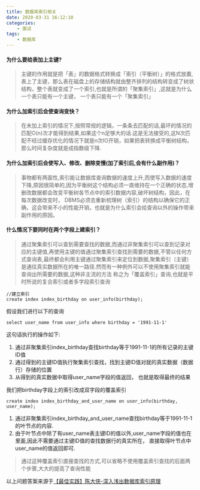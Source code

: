 ```yaml
---
title: 数据库索引相关
date: 2020-03-31 16:12:10
categories:
    - 面试
tags:
    - 数据库
---
```

#### 为什么要给表加上主键?
>主键的作用就是把「表」的数据格式转换成「索引（平衡树）」的格式放置,表上了主键，那么表在磁盘上的存储结构就由整齐排列的结构转变成了树状结构，整个表就变成了一个索引,也就是所谓的「聚集索引」,这就是为什么一个表只能有一个主键， 一个表只能有一个「聚集索引」

#### 为什么加索引后会使查询变快？
>在未加上索引的情况下,按照常规的逻辑，一条条去匹配的话,最坏的情况的匹配O(n)次才能得到结果,如果这个n足够大的话.这是无法接受的,这N次匹配不经过缓存优化的情况下就是n次IO开销，如果把表转换成平衡树结构，那么时间复杂度就是成指数级下降.

#### 为什么加索引后会使写入、修改、删除变慢(加了索引后,会有什么副作用)？
>事物都有两面性,索引能让数据库查询数据的速度上升,而使写入数据的速度下降,原因很简单的,因为平衡树这个结构必须一直维持在一个正确的状态,增删改数据都会改变平衡树各节点中的索引数据内容,破坏树结构，因此，在每次数据改变时， DBMS必须去重新梳理树（索引）的结构以确保它的正确，这会带来不小的性能开销，也就是为什么索引会给查询以外的操作带来副作用的原因。


#### 什么情况下要同时在两个字段上建索引？
> 通过聚集索引可以查到需要查找的数据,而通过非聚集索引可以查到记录对应的主键值,再使用主键的值通过聚集索引查找到需要的数据,不管以任何方式查询表,最终都会利用主键通过聚集索引来定位到数据,聚集索引（主键）是通往真实数据所在的唯一路径.然而有一种例外可以不使用聚集索引就能查询出所需要的数据,这种非主流的方法 称之为「覆盖索引」查询,也就是平时所说的复合索引或者多字段索引查询

```
//建立索引
create index index_birthday on user_info(birthday);
```

假设我们进行以下的查询
```
select user_name from user_info where birthday = '1991-11-1'
```
这句话执行的操作如下:
1. 通过非聚集索引index_birthday查找birthday等于1991-11-1的所有记录的主键ID值
2. 通过得到的主键ID值执行聚集索引查找，找到主键ID值对就的真实数据（数据行）存储的位置
3. 从得到的真实数据中取得user_name字段的值返回， 也就是取得最终的结果

我们把birthday字段上的索引改成双字段的覆盖索引
```
create index index_birthday_and_user_name on user_info(birthday, user_name);
```

1. 通过非聚集索引index_birthday_and_user_name查找birthday等于1991-11-1的叶节点的内容.
2. 由于叶节点中除了有user_name表主键ID的值以外,user_name字段的值也在里面,因此不需要通过主键ID值的查找数据行的真实所在， 直接取得叶节点中user_name的值返回即可.
>通过这种覆盖索引直接查找的方式,可以省略不使用覆盖索引查找的后面两个步骤,大大的提高了查询性能

以上问题答案来源于[【最佳实践】陈大侠-深入浅出数据库索引原理](https://zhuanlan.zhihu.com/p/23624390)